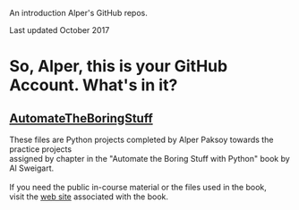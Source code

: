An introduction Alper\'s GitHub repos.

Last updated October 2017

# So, Alper, this is your GitHub Account. What\'s in it?

## [AutomateTheBoringStuff](https://github.com/apaksoy/automatetheboringstuff)

These files are Python projects completed by Alper Paksoy towards the practice projects \
assigned by chapter  in the "Automate the Boring Stuff with Python" book by Al Sweigart.\
\
If you need the public in-course material or the files used in the book, \
visit the [web site](https://automatetheboringstuff.com/) associated with the book.

